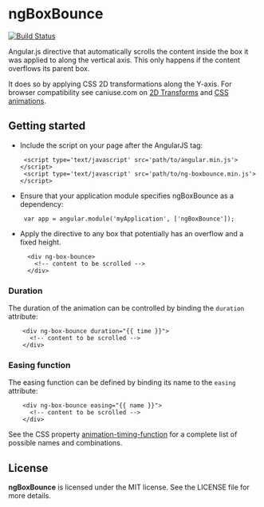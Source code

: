 ngBoxBounce
===========

[![Build Status](https://travis-ci.org/OpenServicesEU/ngBoxBounce.svg?branch=master)](https://travis-ci.org/OpenServicesEU/ngBoxBounce)

Angular.js directive that automatically scrolls the content inside the box it
was applied to along the vertical axis. This only happens if the content
overflows its parent box.

It does so by applying CSS 2D transformations along the Y-axis. For browser
compatibility see caniuse.com on
[2D Transforms](http://caniuse.com/#feat=transforms2d) and [CSS
animations](http://caniuse.com/#feat=css-animation).

Getting started
---------------

 * Include the script on your page after the AngularJS tag:

        <script type='text/javascript' src='path/to/angular.min.js'></script>
        <script type='text/javascript' src='path/to/ng-boxbounce.min.js'></script>

 * Ensure that your application module specifies ngBoxBounce as a dependency:

        var app = angular.module('myApplication', ['ngBoxBounce']);


* Apply the directive to any box that potentially has an overflow and a fixed
    height.

        <div ng-box-bounce>
          <!-- content to be scrolled -->
        </div>

### Duration

The duration of the animation can be controlled by binding the `duration`
attribute:

        <div ng-box-bounce duration="{{ time }}">
          <!-- content to be scrolled -->
        </div>

### Easing function

The easing function can be defined by binding its name to the `easing`
attribute:

        <div ng-box-bounce easing="{{ name }}">
          <!-- content to be scrolled -->
        </div>

See the CSS property
[animation-timing-function](https://developer.mozilla.org/en-US/docs/Web/CSS/animation-timing-function)
for a complete list of possible names and combinations.

License
-------

**ngBoxBounce** is licensed under the MIT license. See the LICENSE file for more details.

